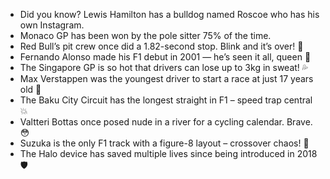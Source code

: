 - Did you know? Lewis Hamilton has a bulldog named Roscoe who has his own Instagram.
- Monaco GP has been won by the pole sitter 75% of the time.
- Red Bull’s pit crew once did a 1.82-second stop. Blink and it’s over! 👀
- Fernando Alonso made his F1 debut in 2001 — he’s seen it all, queen 👑
- The Singapore GP is so hot that drivers can lose up to 3kg in sweat! 💦
- Max Verstappen was the youngest driver to start a race at just 17 years old 🚀
- The Baku City Circuit has the longest straight in F1 – speed trap central 💥
- Valtteri Bottas once posed nude in a river for a cycling calendar. Brave. 😳
- Suzuka is the only F1 track with a figure-8 layout – crossover chaos! 🔄
- The Halo device has saved multiple lives since being introduced in 2018 🛡️
